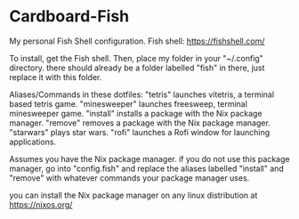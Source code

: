# Cardboard-Fish
My personal Fish Shell configuration. Fish shell: https://fishshell.com/

To install, get the Fish shell. Then, place my folder in your "~/.config" directory. there should already be a folder labelled "fish" in there, just replace it with this folder.

Aliases/Commands in these dotfiles:
"tetris" launches vitetris, a terminal based tetris game.
"minesweeper" launches freesweep, terminal minesweeper game.
"install" installs a package with the Nix package manager.
"remove" removes a package with the Nix package manager.
"starwars" plays star wars.
"rofi" launches a Rofi window for launching applications.

Assumes you have the Nix package manager. if you do not use this package manager, go into "config.fish" and replace the aliases labelled "install" and "remove" with whatever commands your package manager uses.

you can install the Nix package manager on any linux distribution at https://nixos.org/
